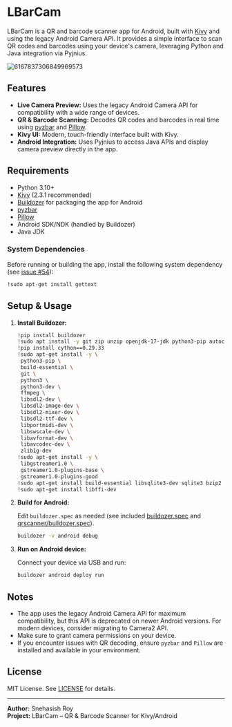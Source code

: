 # LBarCam

LBarCam is a QR and barcode scanner app for Android, built with [Kivy](https://kivy.org/) and using the legacy Android Camera API. It provides a simple interface to scan QR codes and barcodes using your device's camera, leveraging Python and Java integration via Pyjnius.

![6167837306849969573](https://github.com/user-attachments/assets/2f47c720-326f-4cda-9d39-e07aff7cfe77)

## Features

- **Live Camera Preview:** Uses the legacy Android Camera API for compatibility with a wide range of devices.
- **QR & Barcode Scanning:** Decodes QR codes and barcodes in real time using [pyzbar](https://github.com/NaturalHistoryMuseum/pyzbar) and [Pillow](https://python-pillow.org/).
- **Kivy UI:** Modern, touch-friendly interface built with Kivy.
- **Android Integration:** Uses Pyjnius to access Java APIs and display camera preview directly in the app.

## Requirements

- Python 3.10+
- [Kivy](https://kivy.org/) (2.3.1 recommended)
- [Buildozer](https://github.com/kivy/buildozer) for packaging the app for Android
- [pyzbar](https://github.com/NaturalHistoryMuseum/pyzbar)
- [Pillow](https://python-pillow.org/)
- Android SDK/NDK (handled by Buildozer)
- Java JDK

### System Dependencies

Before running or building the app, install the following system dependency (see [issue #54](https://github.com/kivy-garden/zbarcam/issues/54)):

```sh
!sudo apt-get install gettext
```

## Setup & Usage

1. **Install Buildozer:**

   ```sh
   !pip install buildozer
   !sudo apt install -y git zip unzip openjdk-17-jdk python3-pip autoconf libtool pkg-config zlib1g-dev libncurses5-dev libncursesw5-dev libtinfo5 cmake libffi-dev libssl-dev
   !pip install cython==0.29.33
   !sudo apt-get install -y \
    python3-pip \
    build-essential \
    git \
    python3 \
    python3-dev \
    ffmpeg \
    libsdl2-dev \
    libsdl2-image-dev \
    libsdl2-mixer-dev \
    libsdl2-ttf-dev \
    libportmidi-dev \
    libswscale-dev \
    libavformat-dev \
    libavcodec-dev \
    zlib1g-dev
   !sudo apt-get install -y \
    libgstreamer1.0 \
    gstreamer1.0-plugins-base \
    gstreamer1.0-plugins-good
   !sudo apt-get install build-essential libsqlite3-dev sqlite3 bzip2 libbz2-dev zlib1g-dev libssl-dev openssl libgdbm-dev libgdbm-compat-dev liblzma-dev libreadline-dev libncursesw5-dev libffi-dev uuid-dev libffi7
   !sudo apt-get install libffi-dev
   ```


2. **Build for Android:**

   Edit `buildozer.spec` as needed (see included [buildozer.spec](buildozer.spec) and [qrscanner/buildozer.spec](qrscanner/buildozer.spec)).

   ```sh
   buildozer -v android debug
   ```

5. **Run on Android device:**

   Connect your device via USB and run:

   ```sh
   buildozer android deploy run
   ```


## Notes

- The app uses the legacy Android Camera API for maximum compatibility, but this API is deprecated on newer Android versions. For modern devices, consider migrating to Camera2 API.
- Make sure to grant camera permissions on your device.
- If you encounter issues with QR decoding, ensure `pyzbar` and `Pillow` are installed and available in your environment.

## License

MIT License. See [LICENSE](LICENSE) for details.

---

**Author:** Snehasish Roy  
**Project:** LBarCam – QR & Barcode Scanner for Kivy/Android
